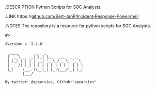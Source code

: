 .DESCRIPTION
Python Scripts for SOC Analysts.

.LINK
    https://[github.com/Bert-JanP/Incident-Response-Powershell](https://github.com/spearsies/Pythonscripts)

.NOTES
    The repository is a resource for python scripts for SOC Analysts.


#>
```
$Version = '2.2.0'

  ____        _   _                 
 |  _ \ _   _| |_| |__   ___  _ __  
 | |_) | | | | __| '_ \ / _ \| '_ \ 
 |  __/| |_| | |_| | | | (_) | | | |
 |_|    \__, |\__|_| |_|\___/|_| |_|
        |___/                       

By twitter: @spearsies, Github:"spearsies"
